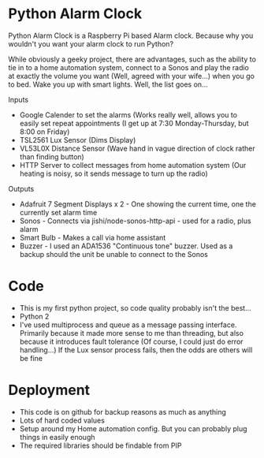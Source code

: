 # Python Alarm Clock 

Python Alarm Clock is a Raspberry Pi based Alarm clock. Because why you wouldn't you want your alarm clock to run Python? 

While obviously a geeky project, there are advantages, such as the ability to tie in to a home automation system, connect to a Sonos and play the radio at exactly the volume you want (Well, agreed with your wife...) when you go to bed. Wake you up with smart lights. Well, the list goes on...

Inputs

  - Google Calender to set the alarms (Works really well, allows you to easily set repeat appointments (I get up at 7:30 Monday-Thursday, but 8:00 on Friday) 
  - TSL2561 Lux Sensor (Dims Display)
  - VL53L0X Distance Sensor (Wave hand in vague direction of clock rather than finding button)
  - HTTP Server to collect messages from home automation system (Our heating is noisy, so it sends message to turn up the radio)

Outputs

  - Adafruit 7 Segment Displays x 2 - One showing the current time, one the currently set alarm time
  - Sonos - Connects via jishi/node-sonos-http-api - used for a radio, plus alarm
  - Smart Bulb - Makes a call via home assistant
  - Buzzer - I used an ADA1536 "Continuous tone" buzzer. Used as a backup should the unit be unable to connect to the Sonos


# Code

  - This is my first python project, so code quality probably isn't the best...
  - Python 2
  - I've used multiprocess and queue as a message passing interface. Primarily because it made more sense to me than threading, but also because it introduces fault tolerance (Of course, I could just do error handling...) If the Lux sensor process fails, then the odds are others will be fine

# Deployment
  - This code is on github for backup reasons as much as anything
  - Lots of hard coded values
  - Setup around my Home automation config. But you can probably plug things in easily enough
  - The required libraries should be findable from PIP